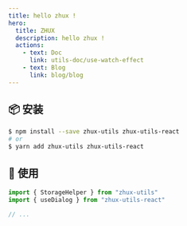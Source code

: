 ```yaml
---
title: hello zhux !
hero:
  title: ZHUX
  description: hello zhux !
  actions:
    - text: Doc
      link: utils-doc/use-watch-effect
    - text: Blog
      link: blog/blog
---
```


## 📦 安装

```bash
$ npm install --save zhux-utils zhux-utils-react
# or
$ yarn add zhux-utils zhux-utils-react
```

## 🔨 使用

```ts
import { StorageHelper } from "zhux-utils"
import { useDialog } from "zhux-utils-react"

// ...
```
